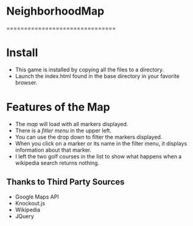 # NeighborhoodMap
===============================

# Install
- This game is installed by copying all the files to a directory.
- Launch the index.html found in the base directory in your favorite browser.

# Features of the Map
- The _map_ will load with all markers displayed.
- There is a _fitler menu_ in the upper left.
- You can use the drop down to filter the markers displayed.
- When you click on a marker or its name in the filter menu, it displays information about that marker.
- I left the two golf courses in the list to show what happens when a wikipedia search returns nothing.

## Thanks to Third Party Sources
- Google Maps API
- Knockout.js 
- Wikipedia
- JQuery
